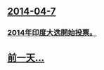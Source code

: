 ## [2014-04-7](/zh/news/2014/04/7/index.md)

### [ 2014年印度大选開始投票。 ](/zh/news/2014/04/7/2014年印度大选開始投票.md)
## [前一天...](/zh/news/2014/04/6/index.md)

